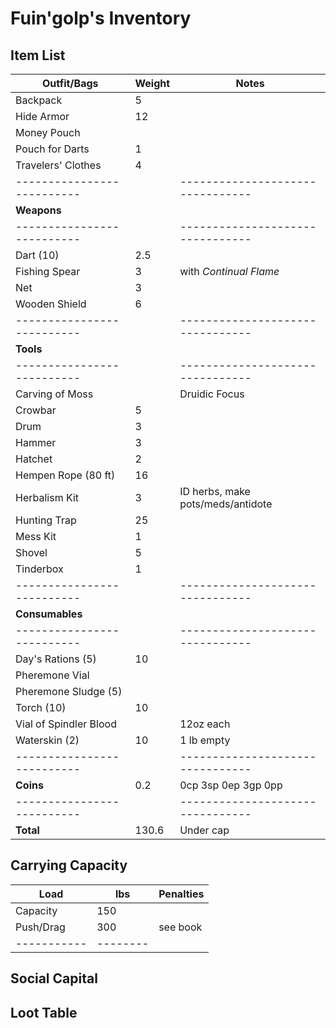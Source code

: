 # Fuin'golp's Inventory
## Item List
| **Outfit/Bags**          | Weight | Notes
|--------------------------|--------|--------------------------------
| Backpack                 |   5    |
| Hide Armor               |  12    |
| Money Pouch              |        |
| Pouch for Darts          |   1    |
| Travelers' Clothes       |   4    |
|--------------------------|        |--------------------------------
| **Weapons**              |        |
|--------------------------|        |--------------------------------
| Dart (10)                |   2.5  |
| Fishing Spear            |   3    | with *Continual Flame*
| Net                      |   3    |
| Wooden Shield            |   6    |
|--------------------------|        |--------------------------------
| **Tools**                |        |
|--------------------------|        |--------------------------------
| Carving of Moss          |        | Druidic Focus
| Crowbar                  |   5    |
| Drum                     |   3    |
| Hammer                   |   3    |
| Hatchet                  |   2    |
| Hempen Rope (80 ft)      |  16    |
| Herbalism Kit            |   3    | ID herbs, make pots/meds/antidote
| Hunting Trap             |  25    |
| Mess Kit                 |   1    |
| Shovel                   |   5    |
| Tinderbox                |   1    |
|--------------------------|        |--------------------------------
| **Consumables**          |        |
|--------------------------|        |--------------------------------
| Day's Rations (5)        |  10    |
| Pheremone Vial           |        |
| Pheremone Sludge (5)     |        |
| Torch (10)               |  10    |
| Vial of Spindler Blood   |        | 12oz each
| Waterskin (2)            |  10    | 1 lb empty
|--------------------------|        |--------------------------------
| **Coins**                |   0.2  | 0cp 3sp 0ep 3gp 0pp
|--------------------------|        |--------------------------------
| **Total**                | 130.6  | Under cap

## Carrying Capacity
| Load      | lbs    | Penalties
|-----------|--------|------------
| Capacity  | 150    |
| Push/Drag | 300    | see book
|-----------|--------|

## Social Capital


## Loot Table
